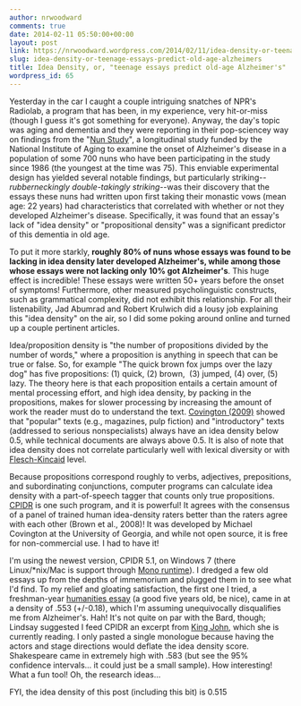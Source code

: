 ```yaml
---
author: nrwoodward
comments: true
date: 2014-02-11 05:50:00+00:00
layout: post
link: https://nrwoodward.wordpress.com/2014/02/11/idea-density-or-teenage-essays-predict-old-age-alzheimers/
slug: idea-density-or-teenage-essays-predict-old-age-alzheimers
title: Idea Density, or, "teenage essays predict old-age Alzheimer's"
wordpress_id: 65
---
```


Yesterday in the car I caught a couple intriguing snatches of NPR's Radiolab, a program that has been, in my experience, very hit-or-miss (though I guess it's got something for everyone). Anyway, the day's topic was aging and dementia and they were reporting in their pop-sciencey way on findings from the "[Nun Study](http://en.wikipedia.org/wiki/Nun_Study)", a longitudinal study funded by the National Institute of Aging to examine the onset of Alzheimer's disease in a population of some 700 nuns who have been participating in the study since 1986 (the youngest at the time was 75). This enviable experimental design has yielded several notable findings, but particularly striking--_rubberneckingly double-takingly striking_--was their discovery that the essays these nuns had written upon first taking their monastic vows (mean age: 22 years) had characteristics that correlated with whether or not they developed Alzheimer's disease. Specifically, it was found that an essay's lack of "idea density" or "propositional density" was a significant predictor of this dementia in old age.  
  
To put it more starkly, **roughly 80% of nuns whose essays was found to be lacking in idea density later developed Alzheimer's, while among those whose essays were not lacking only 10% got Alzheimer's**. This huge effect is incredible! These essays were written 50+ years before the onset of symptoms! Furthermore, other measured psycholinguistic constructs, such as grammatical complexity, did not exhibit this relationship. For all their listenability, Jad Abumrad and Robert Krulwich did a lousy job explaining this "idea density" on the air, so I did some poking around online and turned up a couple pertinent articles.  
  
Idea/proposition density is "the number of propositions divided by the number of words," where a proposition is anything in speech that can be true or false. So, for example "The quick brown fox jumps over the lazy dog" has five propositions: (1) quick, (2) brown,  (3) jumped, (4) over, (5) lazy. The theory here is that each proposition entails a certain amount of mental processing effort, and high idea density, by packing in the propositions, makes for slower processing by increasing the amount of work the reader must do to understand the text. [Covington (2009)](http://www.ai.uga.edu/caspr/Covington-2009-Idea-Density-paper-SEC09-060.pdf) showed that "popular" texts (e.g., magazines, pulp fiction) and "introductory" texts (addressed to serious nonspecialists) always have an idea density below 0.5, while technical documents are always above 0.5. It is also of note that idea density does not correlate particularly well with lexical diversity or with [Flesch-Kincaid](http://en.wikipedia.org/wiki/Flesch-Kincaid_Readability_Test) level.  
  
Because propositions correspond roughly to verbs, adjectives, prepositions, and subordinating conjunctions, computer programs can calculate idea density with a part-of-speech tagger that counts only true propositions. [CPIDR](http://www.ai.uga.edu/caspr/) is one such program, and it is powerful! It agrees with the consensus of a panel of trained human idea-density raters better than the raters agree with each other (Brown et al., 2008)! It was developed by Michael Covington at the University of Georgia, and while not open source, it is free for non-commercial use. I had to have it!   
  
  
  
I'm using the newest version, CPIDR 5.1, on Windows 7 (there Linux/*nix/Mac is support through [Mono runtime](http://www.mono-project.com/Mono:Runtime)). I dredged a few old essays up from the depths of immemorium and plugged them in to see what I'd find. To my relief and gloating satisfaction, the first one I tried, a freshman-year [humanities essay](http://docs.google.com/viewer?url=http%3A%2F%2Fwww.nathanielraley.com%2Fpascal_essay.doc) (a good five years old, be nice), came in at a density of .553 (+/-0.18), which I'm assuming unequivocally disqualifies me from Alzheimer's. Hah! It's not quite on par with the Bard, though; Lindsay suggested I feed CPIDR an excerpt from [King John](http://www.gutenberg.org/cache/epub/1511/pg1511.html), which she is currently reading. I only pasted a single monologue because having the actors and stage directions would deflate the idea density score. Shakespeare came in extremely high with .583 (but see the 95% confidence intervals... it could just be a small sample). How interesting! What a fun tool! Oh, the research ideas...  
  
FYI, the idea density of this post (including this bit) is 0.515  
  

